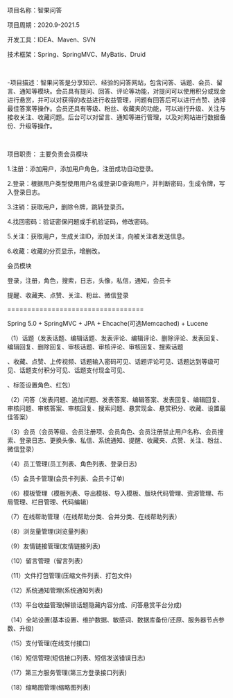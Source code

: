 项目名称：智果问答

项目周期：2020.9-2021.5

开发工具：IDEA、Maven、SVN

技术框架：Spring、SpringMVC、MyBatis、Druid

 

-项目描述：智果问答是分享知识、经验的问答网站，包含问答、话题、会员、留言、通知等模块。会员具有提问、回答、评论等功能，对提问可以使用积分或现金进行悬赏，并可以对获得的收益进行收益管理，问题有回答后可以进行点赞、选择最佳答案等操作。会员还具有等级、粉丝、收藏夹的功能，可以进行升级、关注与接收关注、收藏问题。后台可以对留言、通知等进行管理，以及对网站进行数据备份、升级等操作。



 

项目职责： 主要负责会员模块

1.注册：添加用户，添加用户角色，注册成功自动登录。

2.登录：根据用户类型使用用户名或登录ID查询用户，并判断密码，生成令牌，写入登录日志。

3.注销：获取用户，删除令牌，跳转登录页。

4.找回密码：验证密保问题或手机验证码，修改密码。

5.关注：获取用户，生成关注ID，添加关注，向被关注者发送信息。

6.收藏：收藏的分页显示，增删改。





会员模块

登录，注册，角色，搜索，日志，头像，私信，通知，会员卡

提醒、收藏夹、点赞、关注、粉丝、微信登录











==================================



Spring 5.0 + SpringMVC + JPA + Ehcache(可选Memcached) + Lucene







（1）话题（发表话题、编辑话题、发表评论、编辑评论、删除评论、发表回复、编辑回复、删除回复、审核话题、审核评论、审核回复、搜索话题



、收藏、点赞、上传视频、话题输入密码可见、话题评论可见、话题达到等级可见、话题支付积分可见、话题支付现金可见、



、标签设置角色、红包）



（2）问答（发表问题、追加问题、发表答案、编辑答案、发表回复、编辑回复、审核问题、审核答案、审核回复、搜索问题、悬赏现金、悬赏积分、收藏、设置最佳答案）



（3）会员（会员等级、会员注册项、会员角色、会员注册禁止用户名称、会员搜索、登录日志、更换头像、私信、系统通知、提醒、收藏夹、点赞、关注、粉丝、微信登录）



（4）员工管理(员工列表、角色列表、登录日志)



（5）会员卡管理(会员卡列表、会员卡订单)



（6）模板管理（模板列表、导出模板、导入模板、版块代码管理、资源管理、布局管理、栏目管理、代码编辑）



（7）在线帮助管理（在线帮助分类、合并分类、在线帮助列表）



（8）浏览量管理(浏览量列表)



（9）友情链接管理(友情链接列表)



（10）留言管理（留言列表）



（11）文件打包管理(压缩文件列表、打包文件)



（12）系统通知管理(系统通知列表)



（13）平台收益管理(解锁话题隐藏内容分成、问答悬赏平台分成)



（14）全站设置(基本设置、维护数据、敏感词、数据库备份/还原、服务器节点参数、升级)



（15）支付管理(在线支付接口)



（16）短信管理(短信接口列表、短信发送错误日志)



（17）第三方服务管理(第三方登录接口列表)



（18）缩略图管理(缩略图列表)